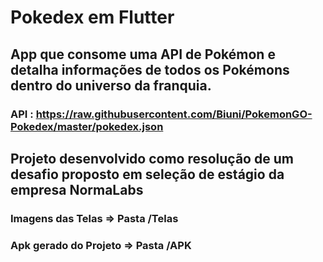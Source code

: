 # Pokedex em Flutter
## App que consome uma API de Pokémon e detalha informações de todos os Pokémons dentro do universo da franquia.

### API : https://raw.githubusercontent.com/Biuni/PokemonGO-Pokedex/master/pokedex.json

## Projeto desenvolvido como resolução de um desafio proposto em seleção de estágio da empresa NormaLabs

### Imagens das Telas => Pasta /Telas
### Apk gerado do Projeto => Pasta /APK

